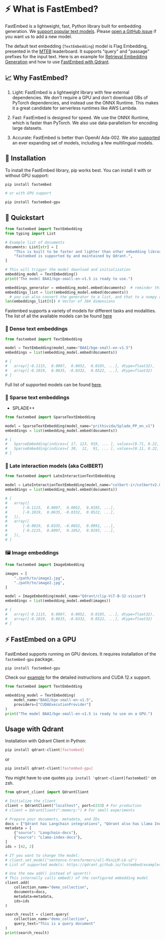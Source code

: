 # ⚡️ What is FastEmbed?

FastEmbed is a lightweight, fast, Python library built for embedding generation. We [support popular text models](https://qdrant.github.io/fastembed/examples/Supported_Models/). Please [open a GitHub issue](https://github.com/qdrant/fastembed/issues/new) if you want us to add a new model.

The default text embedding (`TextEmbedding`) model is Flag Embedding, presented in the [MTEB](https://huggingface.co/spaces/mteb/leaderboard) leaderboard. It supports "query" and "passage" prefixes for the input text. Here is an example for [Retrieval Embedding Generation](https://qdrant.github.io/fastembed/qdrant/Retrieval_with_FastEmbed/) and how to use [FastEmbed with Qdrant](https://qdrant.github.io/fastembed/qdrant/Usage_With_Qdrant/).

## 📈 Why FastEmbed?

1. Light: FastEmbed is a lightweight library with few external dependencies. We don't require a GPU and don't download GBs of PyTorch dependencies, and instead use the ONNX Runtime. This makes it a great candidate for serverless runtimes like AWS Lambda. 

2. Fast: FastEmbed is designed for speed. We use the ONNX Runtime, which is faster than PyTorch. We also use data-parallelism for encoding large datasets.

3. Accurate: FastEmbed is better than OpenAI Ada-002. We also [supported](https://qdrant.github.io/fastembed/examples/Supported_Models/) an ever expanding set of models, including a few multilingual models.

## 🚀 Installation

To install the FastEmbed library, pip works best. You can install it with or without GPU support:

```bash
pip install fastembed

# or with GPU support

pip install fastembed-gpu
```

## 📖 Quickstart

```python
from fastembed import TextEmbedding
from typing import List

# Example list of documents
documents: List[str] = [
    "This is built to be faster and lighter than other embedding libraries e.g. Transformers, Sentence-Transformers, etc.",
    "fastembed is supported by and maintained by Qdrant.",
]

# This will trigger the model download and initialization
embedding_model = TextEmbedding()
print("The model BAAI/bge-small-en-v1.5 is ready to use.")

embeddings_generator = embedding_model.embed(documents)  # reminder this is a generator
embeddings_list = list(embedding_model.embed(documents))
  # you can also convert the generator to a list, and that to a numpy array
len(embeddings_list[0]) # Vector of 384 dimensions
```

Fastembed supports a variety of models for different tasks and modalities.
The list of all the available models can be found [here](https://qdrant.github.io/fastembed/examples/Supported_Models/)
### 🎒 Dense text embeddings

```python
from fastembed import TextEmbedding

model = TextEmbedding(model_name="BAAI/bge-small-en-v1.5")
embeddings = list(embedding_model.embed(documents))

# [
#   array([-0.1115,  0.0097,  0.0052,  0.0195, ...], dtype=float32),
#   array([-0.1019,  0.0635, -0.0332,  0.0522, ...], dtype=float32)
# ]

```

Full list of supported models can be found [here](https://qdrant.github.io/fastembed/examples/Supported_Models/).


### 🔱 Sparse text embeddings

* SPLADE++

```python
from fastembed import SparseTextEmbedding

model = SparseTextEmbedding(model_name="prithivida/Splade_PP_en_v1")
embeddings = list(embedding_model.embed(documents))

# [
#   SparseEmbedding(indices=[ 17, 123, 919, ... ], values=[0.71, 0.22, 0.39, ...]),
#   SparseEmbedding(indices=[ 38,  12,  91, ... ], values=[0.11, 0.22, 0.39, ...])
# ]
```

<!--
* BM42 - ([link](ToDo))

```
from fastembed import SparseTextEmbedding

model = SparseTextEmbedding(model_name="Qdrant/bm42-all-minilm-l6-v2-attentions")
embeddings = list(embedding_model.embed(documents))

# [
#   SparseEmbedding(indices=[ 17, 123, 919, ... ], values=[0.71, 0.22, 0.39, ...]),
#   SparseEmbedding(indices=[ 38,  12,  91, ... ], values=[0.11, 0.22, 0.39, ...])
# ]
```
-->

### 🦥 Late interaction models (aka ColBERT)


```python
from fastembed import LateInteractionTextEmbedding

model = LateInteractionTextEmbedding(model_name="colbert-ir/colbertv2.0")
embeddings = list(embedding_model.embed(documents))

# [
#   array([
#       [-0.1115,  0.0097,  0.0052,  0.0195, ...],
#       [-0.1019,  0.0635, -0.0332,  0.0522, ...],
#   ]),
#   array([
#       [-0.9019,  0.0335, -0.0032,  0.0991, ...],
#       [-0.2115,  0.8097,  0.1052,  0.0195, ...],
#   ]),  
# ]
```

### 🖼️ Image embeddings

```python
from fastembed import ImageEmbedding

images = [
    "./path/to/image1.jpg",
    "./path/to/image2.jpg",
]

model = ImageEmbedding(model_name="Qdrant/clip-ViT-B-32-vision")
embeddings = list(embedding_model.embed(images))

# [
#   array([-0.1115,  0.0097,  0.0052,  0.0195, ...], dtype=float32),
#   array([-0.1019,  0.0635, -0.0332,  0.0522, ...], dtype=float32)
# ]
```


## ⚡️ FastEmbed on a GPU

FastEmbed supports running on GPU devices.
It requires installation of the `fastembed-gpu` package.

```bash
pip install fastembed-gpu
```

Check our [example](https://qdrant.github.io/fastembed/examples/FastEmbed_GPU/) for the detailed instructions and CUDA 12.x support.

```python
from fastembed import TextEmbedding

embedding_model = TextEmbedding(
    model_name="BAAI/bge-small-en-v1.5", 
    providers=["CUDAExecutionProvider"]
)
print("The model BAAI/bge-small-en-v1.5 is ready to use on a GPU.")

```

## Usage with Qdrant

Installation with Qdrant Client in Python:

```bash
pip install qdrant-client[fastembed]
```

or 

```bash
pip install qdrant-client[fastembed-gpu]
```

You might have to use quotes ```pip install 'qdrant-client[fastembed]'``` on zsh.

```python
from qdrant_client import QdrantClient

# Initialize the client
client = QdrantClient("localhost", port=6333) # For production
# client = QdrantClient(":memory:") # For small experiments

# Prepare your documents, metadata, and IDs
docs = ["Qdrant has Langchain integrations", "Qdrant also has Llama Index integrations"]
metadata = [
    {"source": "Langchain-docs"},
    {"source": "Llama-index-docs"},
]
ids = [42, 2]

# If you want to change the model:
# client.set_model("sentence-transformers/all-MiniLM-L6-v2")
# List of supported models: https://qdrant.github.io/fastembed/examples/Supported_Models

# Use the new add() instead of upsert()
# This internally calls embed() of the configured embedding model
client.add(
    collection_name="demo_collection",
    documents=docs,
    metadata=metadata,
    ids=ids
)

search_result = client.query(
    collection_name="demo_collection",
    query_text="This is a query document"
)
print(search_result)
```